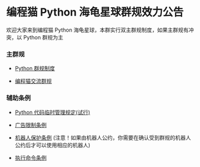 # 编程猫 Python 海龟星球群规效力公告

欢迎大家来到编程猫 Python 海龟星球，本群实行双主群规制度，如果主群规有冲突，以 Python 群规为主

### 主群规

- [Python 群规制度](/policy/charter)

- [编程猫交流群规](https://codemao.yuque.com/kzbwh0/tr85mg/bcm_communityrules)

### 辅助条例

- [Python 代码临时管理规定(试行)](/policy/codePolicy)

- [广告限制条例](/policy/advertisement)

- [机器人保护条例](/policy/botProtection) (注意！如果由机器人公约，你需要在确认受到群规的机器人公约后才可以使用相应的机器人)

- [执行命令条例](/policy/executiveOrders/)
